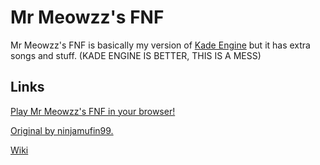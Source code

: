 # Mr Meowzz's FNF

Mr Meowzz's FNF is basically my version of <a href="https://github.com/KadeDev/Kade-Engine">Kade Engine</a> but it has extra songs and stuff. (KADE ENGINE IS BETTER, THIS IS A MESS)

## Links

<a href="https://mrmeowzz.github.io/Funkin-MrMeowzz/web" target="_blank">Play Mr Meowzz's FNF in your browser!</a>

<a href="https://github.com/ninjamuffin99/Funkin">Original by ninjamufin99.</a>

<a href="../../wiki">Wiki</a>

